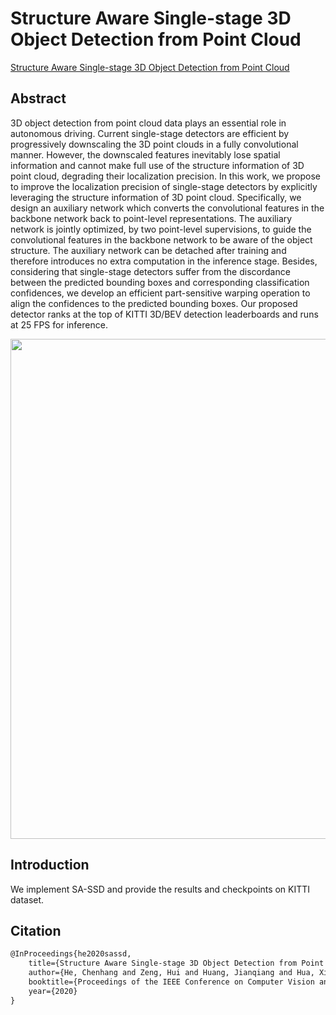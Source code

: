 # Structure Aware Single-stage 3D Object Detection from Point Cloud


[Structure Aware Single-stage 3D Object Detection from Point Cloud](<[https://arxiv.org/abs/2104.02323](https://openaccess.thecvf.com/content_CVPR_2020/papers/He_Structure_Aware_Single-Stage_3D_Object_Detection_From_Point_Cloud_CVPR_2020_paper.pdf)>)


<!-- [ALGORITHM] -->

## Abstract

3D object detection from point cloud data plays an essential role in autonomous driving. Current single-stage detectors are efficient by progressively downscaling the 3D point clouds in a fully convolutional manner. However, the downscaled features inevitably lose spatial information and cannot make full use of the structure information of 3D point cloud, degrading their localization precision. In this work, we propose to improve the localization precision of single-stage detectors by explicitly leveraging the structure information of 3D point cloud. Specifically, we design an auxiliary network which converts the convolutional features in the backbone network back to point-level representations. The auxiliary network is jointly optimized, by two point-level supervisions, to guide the convolutional features in the backbone network to be aware of the object structure. The auxiliary network can be detached after training and therefore introduces no extra computation in the inference stage. Besides, considering that single-stage detectors suffer from the discordance between the predicted bounding boxes and corresponding classification confidences, we develop an efficient part-sensitive warping operation to align the confidences to the predicted bounding boxes. Our proposed detector ranks at the top of KITTI 3D/BEV detection leaderboards and runs at 25 FPS for inference.

<div align=center>
<img src="https://user-images.githubusercontent.com/30491025/172526367-c8b9bdf7-f901-4f2f-8855-bfd55c39f8d1.png" width="800"/>
</div>

## Introduction

We implement SA-SSD and provide the results and checkpoints on KITTI dataset.

## Citation

```latex
@InProceedings{he2020sassd,
    title={Structure Aware Single-stage 3D Object Detection from Point Cloud},
    author={He, Chenhang and Zeng, Hui and Huang, Jianqiang and Hua, Xian-Sheng and Zhang, Lei},
    booktitle={Proceedings of the IEEE Conference on Computer Vision and Pattern Recognition},
    year={2020}
}
```
